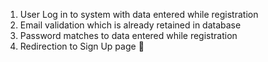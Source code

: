 1. User Log in to system with data entered while registration
2. Email validation which is already retained in database
3. Password matches to data entered while registration
4. Redirection to Sign Up page 



